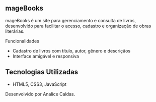 ## mageBooks

mageBooks é um site para gerenciamento e consulta de livros, desenvolvido para facilitar o acesso, cadastro e organização de obras literárias.

Funcionalidades

- Cadastro de livros com título, autor, gênero e descriçãos
- Interface amigável e responsiva

## Tecnologias Utilizadas

- HTML5, CSS3, JavaScript

Desenvolvido por Analice Caldas.
